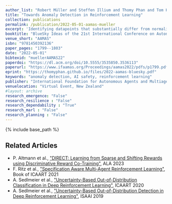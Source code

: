 ```yaml
---
author_list: "Robert Müller and Steffen Illium and Thomy Phan and Tom Haider and Claudia Linnhoff-Popien"
title: "Towards Anomaly Detection in Reinforcement Learning"
collection: publications
permalink: /publication/2022-05-01-aamas-mueller
excerpt: 'Identifying datapoints that substantially differ from normality is the task of anomaly detection (AD). While AD has gained widespread attention in rich data domains such as images, videos, audio and text, it has has been studied less frequently in the context of reinforcement learning (RL). This is due to the additional layer of complexity that RL introduces through sequential decision making. Developing suitable anomaly detectors for RL is of particular importance in safety-critical scenarios where acting on anomalous data could result in hazardous situations. In this work, we address the question of what AD means in the context of RL. We found that current research trains and evaluates on overly simplistic and unrealistic scenarios which reduce to classic pattern recognition tasks. We link AD in RL to various fields in RL such as lifelong RL and generalization. We discuss their similarities, differences, and how the fields can benefit from each other. Moreover, we identify non-stationarity to be one of the key drivers for future research on AD in RL and make a first step towards a more formal treatment of the problem by framing it in terms of the recently introduced block contextual Markov decision process. Finally, we define a list of practical desiderata for future problems.'
booktitle: "BlueSky Ideas of the 21st International Conference on Autonomous Agents and MultiAgent Systems"
venue_short: "AAMAS"
isbn: "9781450392136"
paper_pages: "1799--1803"
date: "2022-05-01"
bibtexid: "muellerAAMAS22"
paperdoi: "https://dl.acm.org/doi/10.5555/3535850.3536113"
paperurl: "https://www.ifaamas.org/Proceedings/aamas2022/pdfs/p1799.pdf"
eprint: "https://thomyphan.github.io/files/2022-aamas-bluesky.pdf"
keywords: "anomaly detection, AI safety, reinforcement learning"
publisher: "International Foundation for Autonomous Agents and Multiagent Systems"
venuelocation: "Virtual Event, New Zealand"
#layout: archive
research_emergence: "False"
research_resilience : "False"
research_dependability : "True"
research_marl : "False"
research_planning : "False"
---
```


{% include base_path %}

## Related Articles
- P. Altmann et al., ["DIRECT: Learning from Sparse and Shifting Rewards using Discriminative Reward Co-Training"](https://thomyphan.github.io/publication/2023-05-01-ala-altmann), ALA 2023
- F. Ritz et al., ["Specification Aware Multi-Agent Reinforcement Learning"](https://thomyphan.github.io/publication/2022-01-01-icaart-ritz), Book of ICAART 2021
- A. Sedlmeier et al., ["Uncertainty-Based Out-of-Distribution Classification in Deep Reinforcement Learning"](https://thomyphan.github.io/publication/2020-02-01-icaart-sedlmeier), ICAART 2020
- A. Sedlmeier et al., ["Uncertainty-Based Out-of-Distribution Detection in Deep Reinforcement Learning"](https://thomyphan.github.io/publication/2019-11-01-isaai-sedlmeier), ISAAI 2019